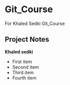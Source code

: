# Git_Course
For Khaled Sedki Git_Course

## Project Notes

**Khaled sedki**

- First item
- Second item
- Third item
- Fourth item
